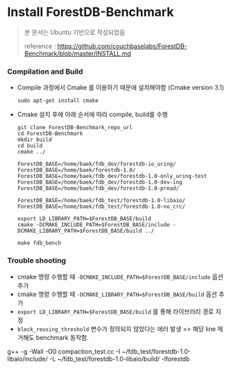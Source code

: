 #  Install ForestDB-Benchmark

> 본 문서는 Ubuntu 기반으로 작성되었음
>
> reference : <https://github.com/couchbaselabs/ForestDB-Benchmark/blob/master/INSTALL.md>

### Compilation and Build

- Compile 과정에서 Cmake 를 이용하기 때문에 설치해야함 (Cmake version 3.1)

  `sudo apt-get install cmake`

- Cmake 설치 후에 아래 순서에 따라 compile, build를 수행

  ```shell
  git clone ForestDB-Benchmark_repo_url
  cd ForestDB-Benchmark
  mkdir build
  cd build
  cmake ../

  ForestDB_BASE=/home/baek/fdb_dev/forestdb-io_uring/
  ForestDB_BASE=/home/baek/forestdb-1.0/
  ForestDB_BASE=/home/baek/fdb_dev/forestdb-1.0-only_uring-test
  ForestDB_BASE=/home/baek/fdb_dev/forestdb-1.0-dev-ing
  ForestDB_BASE=/home/baek/fdb_dev/forestdb-1.0-pread/

  ForestDB_BASE=/home/baek/fdb_test/forestdb-1.0-libaio/
  ForestDB_BASE=/home/baek/fdb_test/forestdb-1.0-no_crc/

  export LD_LIBRARY_PATH=$ForestDB_BASE/build
  cmake -DCMAKE_INCLUDE_PATH=$ForestDB_BASE/include -DCMAKE_LIBRARY_PATH=$ForestDB_BASE/build ../ 

  make fdb_bench
  ```

### Trouble shooting

- cmake 명령 수행할 때 `-DCMAKE_INCLUDE_PATH=$ForestDB_BASE/include` 옵션 추가
- cmake 명령 수행할 때 `-DCMAKE_LIBRARY_PATH=$ForestDB_BASE/build` 옵션 추가
- `export LD_LIBRARY_PATH=$ForestDB_BASE/build` 를 통해 라이브러리 경로 지정
- `block_reusing_threshold` 변수가 정의되지 않았다는 에러 발생 => 해당 line 제거해도 benchmark 동작함.





g++ -g -Wall -O0 compaction_test.cc -I ~/fdb_test/forestdb-1.0-libaio/include/ -L ~/fdb_test/forestdb-1.0-libaio/build/ -lforestdb
